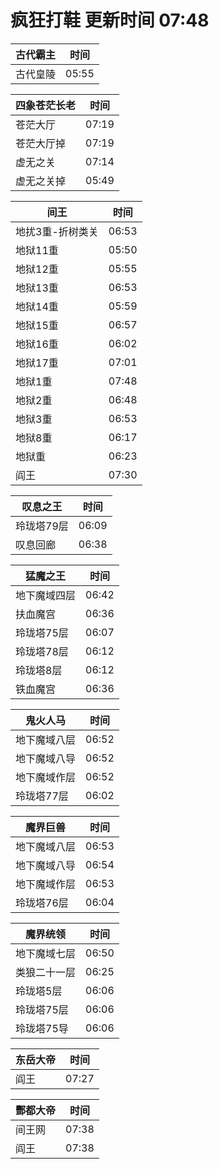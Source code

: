 # 疯狂打鞋 更新时间 07:48

| 古代霸主   | 时间    |
|--------|-------|
| 古代皇陵 | 05:55 |

| 四象苍茫长老   | 时间    |
|--------|-------|
| 苍茫大厅 | 07:19 |
| 苍茫大厅掉 | 07:19 |
| 虚无之关 | 07:14 |
| 虚无之关掉 | 05:49 |

| 间王   | 时间    |
|--------|-------|
| 地扰3重-折树类关 | 06:53 |
| 地狱11重 | 05:50 |
| 地狱12重 | 05:55 |
| 地狱13重 | 06:53 |
| 地狱14重 | 05:59 |
| 地狱15重 | 06:57 |
| 地狱16重 | 06:02 |
| 地狱17重 | 07:01 |
| 地狱1重 | 07:48 |
| 地狱2重 | 06:48 |
| 地狱3重 | 06:53 |
| 地狱8重 | 06:17 |
| 地狱重 | 06:23 |
| 阎王 | 07:30 |

| 叹息之王   | 时间    |
|--------|-------|
| 玲珑塔79层 | 06:09 |
| 叹息回廊 | 06:38 |

| 猛魔之王   | 时间    |
|--------|-------|
| 地下魔域四层 | 06:42 |
| 扶血魔宫 | 06:36 |
| 玲珑塔75层 | 06:07 |
| 玲珑塔78层 | 06:12 |
| 玲珑塔8层 | 06:12 |
| 铁血魔宫 | 06:36 |

| 鬼火人马   | 时间    |
|--------|-------|
| 地下魔域八层 | 06:52 |
| 地下魔域八导 | 06:52 |
| 地下魔域作层 | 06:52 |
| 玲珑塔77层 | 06:02 |

| 魔界巨兽   | 时间    |
|--------|-------|
| 地下魔域八层 | 06:53 |
| 地下魔域八导 | 06:54 |
| 地下魔域作层 | 06:53 |
| 玲珑塔76层 | 06:04 |

| 魔界统领   | 时间    |
|--------|-------|
| 地下魔域七层 | 06:50 |
| 类狼二十一层 | 06:25 |
| 玲珑塔5层 | 06:06 |
| 玲珑塔75层 | 06:06 |
| 玲珑塔75导 | 06:06 |

| 东岳大帝   | 时间    |
|--------|-------|
| 阎王 | 07:27 |

| 酆都大帝   | 时间    |
|--------|-------|
| 间王网 | 07:38 |
| 阎王 | 07:38 |